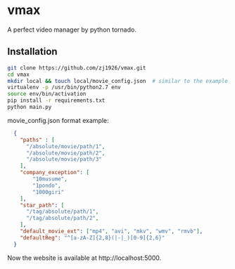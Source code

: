 # vmax

A perfect video manager by python tornado.

## Installation

```sh
git clone https://github.com/zj1926/vmax.git
cd vmax
mkdir local && touch local/movie_config.json  # similar to the example below
virtualenv -p /usr/bin/python2.7 env
source env/bin/activation
pip install -r requirements.txt
python main.py
```

movie_config.json format example:

```json
  {
    "paths" : [
      "/absolute/movie/path/1",
      "/absolute/movie/path/2",
      "/absolute/movie/path/3"
    ],
    "company_exception": [
        "10musume",
        "1pondo",
        "1000giri"
    ],
    "star_path": [
      "/tag/absolute/path/1",
      "/tag/absolute/path/2",
    ],
    "default_movie_ext": ["mp4", "avi", "mkv", "wmv", "rmvb"],
    "defaultReg": "^[a-zA-Z]{2,8}(|-|_)[0-9]{2,6}"
  }
```

Now the website is available at http://localhost:5000.

